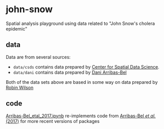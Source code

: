 # john-snow
Spatial analysis playground using data related to "John Snow's cholera epidemic"

## data
Data are from several sources:
- `data/csds` contains data prepared by [Center for Spatial Data Science](https://geodacenter.github.io/data-and-lab//snow/).
- `data/dani` contains data prepared by [Dani Arribas-Bel](https://bitbucket.org/darribas/reproducible_john_snow/src/master/)

Both of the data sets above are based in some way on data prepared by [Robin Wilson](http://blog.rtwilson.com/john-snows-cholera-data-in-more-formats/)

## code

[Arribas-Bel_etal_2017.ipynb](/code/python/Arribas-Bel_etal_2017.ipynb) re-implements code from [Arribas-Bel _et al._ (2017)](http://doi.org/10.1007/978-3-319-50590-9_17) for more recent versions of packages

